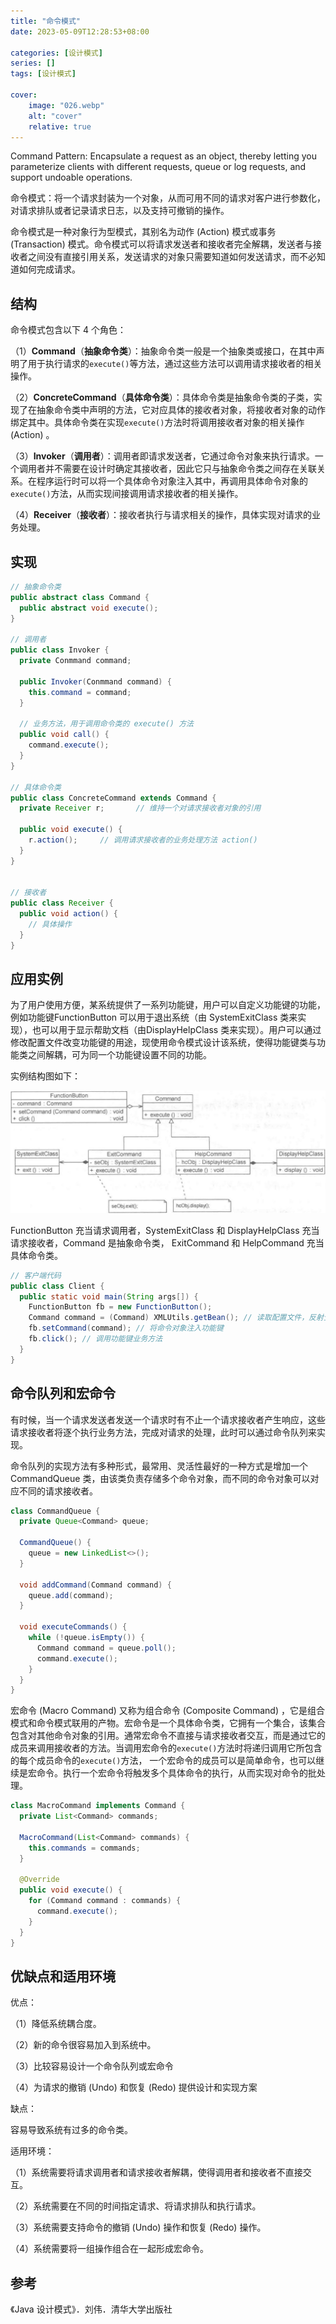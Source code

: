 ```yaml
---
title: "命令模式"
date: 2023-05-09T12:28:53+08:00

categories: [设计模式]
series: []
tags: [设计模式]

cover:
    image: "026.webp"
    alt: "cover"
    relative: true
---
```


Command Pattern: Encapsulate a request as an object, thereby letting you parameterize clients with different requests, queue or log requests, and support undoable operations.

命令模式：将一个请求封装为一个对象，从而可用不同的请求对客户进行参数化，对请求排队或者记录请求日志，以及支持可撤销的操作。

命令模式是一种对象行为型模式，其别名为动作 (Action) 模式或事务 (Transaction) 模式。命令模式可以将请求发送者和接收者完全解耦，发送者与接收者之间没有直接引用关系，发送请求的对象只需要知道如何发送请求，而不必知道如何完成请求。

## 结构

命令模式包含以下 4 个角色：

（1）**Command**（**抽象命令类**）：抽象命令类一般是一个抽象类或接口，在其中声明了用于执行请求的`execute()`等方法，通过这些方法可以调用请求接收者的相关操作。

（2）**ConcreteCommand**（**具体命令类**）：具体命令类是抽象命令类的子类，实现了在抽象命令类中声明的方法，它对应具体的接收者对象，将接收者对象的动作绑定其中。具体命令类在实现`execute()`方法时将调用接收者对象的相关操作 (Action) 。

（3）**Invoker**（**调用者**）：调用者即请求发送者，它通过命令对象来执行请求。一个调用者并不需要在设计时确定其接收者，因此它只与抽象命令类之间存在关联关系。在程序运行时可以将一个具体命令对象注入其中，再调用具体命令对象的`execute()`方法，从而实现间接调用请求接收者的相关操作。

（4）**Receiver**（**接收者**）：接收者执行与请求相关的操作，具体实现对请求的业务处理。

## 实现

```java
// 抽象命令类
public abstract class Command {
  public abstract void execute();
}

// 调用者
public class Invoker {
  private Conmmand command;
  
  public Invoker(Conmmand command) {
    this.command = command;
  }
  
  // 业务方法，用于调用命令类的 execute() 方法
  public void call() {
    command.execute();
  }
}

// 具体命令类
public class ConcreteCommand extends Command {
  private Receiver r;		// 维持一个对请求接收者对象的引用
  
  public void execute() {
    r.action();		// 调用请求接收者的业务处理方法 action()
  }
}


// 接收者
public class Receiver {
  public void action() {
    // 具体操作
  }
}
```

## 应用实例

为了用户使用方便，某系统提供了一系列功能键，用户可以自定义功能键的功能，例如功能键FunctionButton 可以用于退出系统（由 SystemExitClass 类来实现），也可以用于显示帮助文档（由DisplayHelpClass 类来实现）。用户可以通过修改配置文件改变功能键的用途，现使用命令模式设计该系统，使得功能键类与功能类之间解耦，可为同一个功能键设置不同的功能。

实例结构图如下：

![image-20230509180337891](./img/index/image-20230509180337891.png)

FunctionButton 充当请求调用者，SystemExitClass 和 DisplayHelpClass 充当请求接收者，Command 是抽象命令类， ExitCommand 和 HelpCommand 充当具体命令类。

```java
// 客户端代码
public class Client {
  public static void main(String args[]) {
    FunctionButton fb = new FunctionButton();
    Command command = (Command) XMLUtils.getBean();	// 读取配置文件，反射生成对象
    fb.setCommand(command);	// 将命令对象注入功能键
    fb.click();	// 调用功能键业务方法
  }
}
```

## 命令队列和宏命令

有时候，当一个请求发送者发送一个请求时有不止一个请求接收者产生响应，这些请求接收者将逐个执行业务方法，完成对请求的处理，此时可以通过命令队列来实现。

命令队列的实现方法有多种形式，最常用、灵活性最好的一种方式是增加一个 CommandQueue 类，由该类负责存储多个命令对象，而不同的命令对象可以对应不同的请求接收者。

```java
class CommandQueue {
  private Queue<Command> queue;

  CommandQueue() {
    queue = new LinkedList<>();
  }

  void addCommand(Command command) {
    queue.add(command);
  }

  void executeCommands() {
    while (!queue.isEmpty()) {
      Command command = queue.poll();
      command.execute();
    }
  }
}
```

宏命令 (Macro Command) 又称为组合命令 (Composite Command) ，它是组合模式和命令模式联用的产物。宏命令是一个具体命令类，它拥有一个集合，该集合包含对其他命令对象的引用。通常宏命令不直接与请求接收者交互，而是通过它的成员来调用接收者的方法。当调用宏命令的`execute()`方法时将递归调用它所包含的每个成员命令的`execute()`方法， 一个宏命令的成员可以是简单命令，也可以继续是宏命令。执行一个宏命令将触发多个具体命令的执行，从而实现对命令的批处理。

```java
class MacroCommand implements Command {
  private List<Command> commands;

  MacroCommand(List<Command> commands) {
    this.commands = commands;
  }

  @Override
  public void execute() {
    for (Command command : commands) {
      command.execute();
    }
  }
}
```

## 优缺点和适用环境

优点：

（1）降低系统耦合度。

（2）新的命令很容易加入到系统中。

（3）比较容易设计一个命令队列或宏命令

（4）为请求的撤销 (Undo) 和恢复 (Redo) 提供设计和实现方案

缺点：

容易导致系统有过多的命令类。

适用环境：

（1）系统需要将请求调用者和请求接收者解耦，使得调用者和接收者不直接交互。

（2）系统需要在不同的时间指定请求、将请求排队和执行请求。

（3）系统需要支持命令的撤销 (Undo) 操作和恢复 (Redo) 操作。

（4）系统需要将一组操作组合在一起形成宏命令。

## 参考

《Java 设计模式》．刘伟．清华大学出版社
